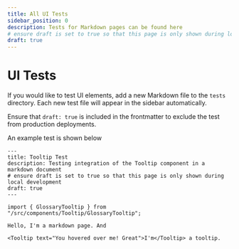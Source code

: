 ```yaml
---
title: All UI Tests
sidebar_position: 0
description: Tests for Markdown pages can be found here
# ensure draft is set to true so that this page is only shown during local development
draft: true
---
```


# UI Tests

If you would like to test UI elements, add a new Markdown file to the `tests`
directory. Each new test file will appear in the sidebar automatically.

Ensure that `draft: true` is included in the frontmatter to exclude the test from production deployments.

An example test is shown below

```mdxjs
---
title: Tooltip Test
description: Testing integration of the Tooltip component in a markdown document
# ensure draft is set to true so that this page is only shown during local development
draft: true
---

import { GlossaryTooltip } from "/src/components/Tooltip/GlossaryTooltip";

Hello, I'm a markdown page. And

<Tooltip text="You hovered over me! Great">I'm</Tooltip> a tooltip.
```